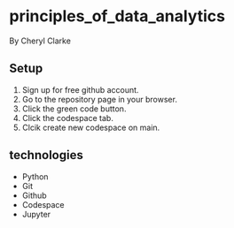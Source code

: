 # principles_of_data_analytics

By Cheryl Clarke


## Setup


1. Sign up for free github account.
2. Go to the repository page in your browser.
3. Click the green code button.
4. Click the codespace tab.
5. Clcik create new codespace on main.

## technologies


- Python
- Git
- Github
- Codespace
- Jupyter

